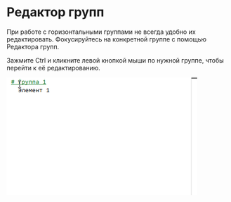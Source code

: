 # Редактор групп

При работе с горизонтальными группами не всегда удобно их редактировать. Фокусируйтесь на конкретной группе с помощью Редактора групп.

Зажмите Ctrl и кликните левой кнопкой мыши по нужной группе, чтобы перейти к её редактированию.

<kbd> ![Редактор групп](./_images/group-editor.gif) </kbd>
